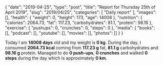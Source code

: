 {
    "date": "2019-04-25",
    "type": "post",
    "title": "Report for Thursday 25th of April 2019",
    "slug": "2019\/04\/25",
    "categories": [
        "Daily report"
    ],
    "images": [],
    "health": {
        "weight": 0,
        "height": 173,
        "age": 14008
    },
    "nutrition": {
        "calories": 2064.73,
        "fat": 117.23,
        "carbohydrates": 81.1,
        "protein": 98.16
    },
    "exercise": {
        "pushups": 0,
        "crunches": 0,
        "steps": 0
    },
    "media": {
        "books": [],
        "podcast": [],
        "youtube": [],
        "movies": [],
        "photos": []
    }
}

Today I am <strong>14008 days</strong> old and my weight is <strong>0 kg</strong>. During the day, I consumed <strong>2064.73 kcal</strong> coming from <strong>117.23 g</strong> fat, <strong>81.1 g</strong> carbohydrates and <strong>98.16 g</strong> protein. Managed to do <strong>0 push-ups</strong>, <strong>0 crunches</strong> and walked <strong>0 steps</strong> during the day which is approximately <strong>0 km</strong>.